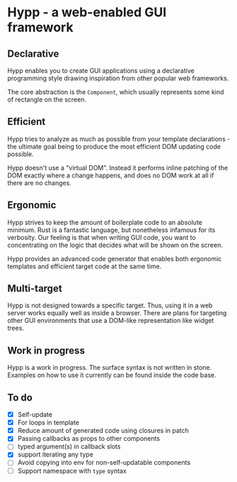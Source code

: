 # Hypp - a web-enabled GUI framework

## Declarative
Hypp enables you to create GUI applications using a declarative programming style drawing inspiration from other popular web frameworks.

The core abstraction is the `Component`, which usually represents some kind
of rectangle on the screen.

## Efficient
Hypp tries to analyze as much as possible from your template declarations - the ultimate goal being to produce the most efficient DOM updating code possible.

Hypp doesn't use a "virtual DOM". Instead it performs inline patching of the DOM exactly where a change happens, and does no DOM work at all if there are no changes.

## Ergonomic
Hypp strives to keep the amount of boilerplate code to an absolute minimum. Rust is a fantastic language, but nonetheless infamous for its verbosity. Our feeling
is that when writing GUI code, you want to concentrating on the logic that decides
what will be shown on the screen.

Hypp provides an advanced code generator that enables both ergonomic templates
and efficient target code at the same time.

## Multi-target
Hypp is not designed towards a specific target. Thus, using it in a web server works equally well as inside a browser. There are plans for targeting other GUI environments that use a DOM-like representation like widget trees.

## Work in progress
Hypp is a work in progress. The surface syntax is not written in stone. Examples on how to use it currently can be found inside the code base.

## To do
- [x] Self-update
- [x] For loops in template
- [x] Reduce amount of generated code using closures in patch
- [x] Passing callbacks as props to other components
- [ ] typed argument(s) in callback slots
- [x] support iterating any type
- [ ] Avoid copying into env for non-self-updatable components
- [ ] Support namespace with `type` syntax
